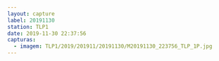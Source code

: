 ```yaml
---
layout: capture
label: 20191130
station: TLP1
date: 2019-11-30 22:37:56
capturas:
  - imagem: TLP1/2019/201911/20191130/M20191130_223756_TLP_1P.jpg
---
```

